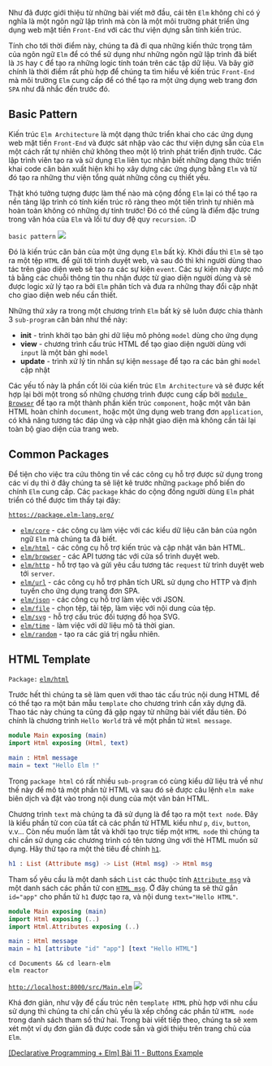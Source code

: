 Như đã được giới thiệu từ những bài viết mở đầu, cái tên `Elm` không chỉ có ý nghĩa là một ngôn ngữ lập trình mà còn là một môi trường phát triển ứng dụng web mặt tiền `Front-End` với các thư viện dựng sẵn tính kiến trúc.

Tính cho tới thời điểm này, chúng ta đã đi qua những kiến thức trọng tâm của ngôn ngữ `Elm` để có thể sử dụng như những ngôn ngữ lập trình đã biết là `JS` hay `C` để tạo ra những logic tính toán trên các tập dữ liệu. Và bây giờ chính là thời điểm rất phù hợp để chúng ta tìm hiểu về kiến trúc `Front-End` mà môi trường `Elm` cung cấp để có thể tạo ra một ứng dụng web trang đơn `SPA` như đã nhắc đến trước đó.

## Basic Pattern

Kiến trúc `Elm Architecture` là một dạng thức triển khai cho các ứng dụng web mặt tiền `Front-End` và được sát nhập vào các thư viện dựng sẵn của `Elm` một cách rất tự nhiên chứ không theo một lộ trình phát triển định trước. Các lập trình viên tạo ra và sử dụng `Elm` liên tục nhận biết những dạng thức triển khai code căn bản xuất hiện khi họ xây dựng các ứng dụng bằng `Elm` và từ đó tạo ra những thư viện tổng quát những công cụ thiết yếu.

Thật khó tưởng tượng được làm thế nào mà cộng đồng `Elm` lại có thể tạo ra nền tảng lập trình có tính kiến trúc rõ ràng theo một tiến trình tự nhiên mà hoàn toàn không có những dự tính trước! Đó có thể cũng là điểm đặc trưng trong văn hóa của `Elm` và lối tư duy đệ quy `recursion`. :D

`basic pattern`
![](https://images.viblo.asia/02d715b8-e2be-4b9e-a324-2e64c943e62c.png)

Đó là kiến trúc căn bản của một ứng dụng `Elm` bất kỳ. Khởi đầu thì `Elm` sẽ tạo ra một tệp `HTML` để gửi tới trình duyệt web, và sau đó thì khi người dùng thao tác trên giao diện web sẽ tạo ra các sự kiện `event`. Các sự kiện này được mô tả bằng các chuỗi thông tin thu nhận được từ giao diện người dùng và sẽ được logic xử lý tạo ra bởi `Elm` phân tích và đưa ra những thay đổi cập nhật cho giao diện web nếu cần thiết.

Những thứ xảy ra trong một chương trình `Elm` bất kỳ sẽ luôn được chia thành 3 `sub-program` căn bản như thế này:

- **init** - trình khởi tạo bản ghi dữ liệu mô phỏng `model` dùng cho ứng dụng
- **view** - chương trình cấu trúc HTML để tạo giao diện người dùng với `input` là một bản ghi `model`
- **update** - trình xử lý tin nhắn sự kiện `message` để tạo ra các bản ghi `model` cập nhật

Các yếu tố này là phần cốt lõi của kiến trúc `Elm Architecture` và sẽ được kết hợp lại bởi một trong số những chương trình được cung cấp bởi [`module Browser`](https://package.elm-lang.org/packages/elm/browser/latest/Browser#element) để tạo ra một thành phần kiến trúc `component`, hoặc một văn bản HTML hoàn chỉnh `document`, hoặc một ứng dụng web trang đơn `application`, có khả năng tương tác đáp ứng và cập nhật giao diện mà không cần tải lại toàn bộ giao diện của trang web.

## Common Packages

Để tiện cho việc tra cứu thông tin về các công cụ hỗ trợ được sử dụng trong các ví dụ thì ở đây chúng ta sẽ liệt kê trước những `package` phổ biến do chính `Elm` cung cấp. Các `package` khác do cộng đồng người dùng `Elm` phát triển có thể được tìm thấy tại đây:

[`https://package.elm-lang.org/`](https://package.elm-lang.org/)

- [`elm/core`](https://package.elm-lang.org/packages/elm/core/latest/) - các công cụ làm việc với các kiểu dữ liệu căn bản của ngôn ngữ `Elm` mà chúng ta đã biết.
- [`elm/html`](https://package.elm-lang.org/packages/elm/html/latest/) - các công cụ hỗ trợ kiến trúc và cập nhật văn bản HTML.
- [`elm/browser`](https://package.elm-lang.org/packages/elm/browser/latest/) - các API tương tác với cửa sổ trình duyệt web.
- [`elm/http`](https://package.elm-lang.org/packages/elm/html/latest/) - hỗ trợ tạo và gửi yêu cầu tương tác `request` từ trình duyệt web tới `server`.
- [`elm/url`](https://package.elm-lang.org/packages/elm/url/latest/) - các công cụ hỗ trợ phân tích URL sử dụng cho HTTP và định tuyến cho ứng dụng trang đơn SPA.
- [`elm/json`](https://package.elm-lang.org/packages/elm/json/latest/) - các công cụ hỗ trợ làm việc với JSON.
- [`elm/file`](https://package.elm-lang.org/packages/elm/file/latest/) - chọn tệp, tải tệp, làm việc với nội dung của tệp.
- [`elm/svg`](https://package.elm-lang.org/packages/elm/svg/latest/) - hỗ trợ cấu trúc đối tượng đồ họa SVG.
- [`elm/time`](https://package.elm-lang.org/packages/elm/time/latest/) - làm việc với dữ liệu mô tả thời gian.
- [`elm/random`](https://package.elm-lang.org/packages/elm/random/latest/) - tạo ra các giá trị ngẫu nhiên.

## HTML Template

`Package:` [`elm/html`](https://package.elm-lang.org/packages/elm/html/latest/Html)

Trước hết thì chúng ta sẽ làm quen với thao tác cấu trúc nội dung HTML để có thể tạo ra một bản mẫu `template` cho chương trình cần xây dựng đã. Thao tác này chúng ta cũng đã gặp ngay từ những bài viết đầu tiên. Đó chính là chương trình `Hello World` trả về một phần tử `Html message`.

```src/Main.elm
module Main exposing (main)
import Html exposing (Html, text)

main : Html message
main = text "Hello Elm !"
```

Trong `package html` có rất nhiều `sub-program` có cùng kiểu dữ liệu trả về như thế này để mô tả một phần tử HTML và sau đó sẽ được câu lệnh `elm make` biên dịch và đặt vào trong nội dung của một văn bản HTML.

Chương trình `text` mà chúng ta đã sử dụng là để tạo ra một `text node`. Đây là kiểu phần tử con của tất cả các phần tử HTML kiểu như `p`, `div`, `button`, v.v... Còn nếu muốn làm tắt và khởi tạo trực tiếp một `HTML node` thì chúng ta chỉ cần sử dụng các chương trình có tên tương ứng với thẻ HTML muốn sử dụng. Hãy thử tạo ra một thẻ tiêu đề chính [`h1`](https://package.elm-lang.org/packages/elm/html/latest/Html#h1).

```elm
h1 : List (Attribute msg) -> List (Html msg) -> Html msg
```

Tham số yêu cầu là một danh sách `List` các thuộc tính [`Attribute msg`](https://package.elm-lang.org/packages/elm/html/latest/Html-Attributes) và một danh sách các phần tử con [`HTML msg`](https://package.elm-lang.org/packages/elm/html/latest/Html). Ở đây chúng ta sẽ thử gắn `id="app"` cho phần tử `h1` được tạo ra, và nội dung `text="Hello HTML"`.

```src/Main.elm
module Main exposing (main)
import Html exposing (..)
import Html.Attributes exposing (..)

main : Html message
main = h1 [attribute "id" "app"] [text "Hello HTML"]
```

```CMD|Terminal.io
cd Documents && cd learn-elm
elm reactor
```

[`http://localhost:8000/src/Main.elm`](http://localhost:8000/src/Main.elm)
![](https://images.viblo.asia/9094519b-ea8d-4135-ad4b-4282cdfed7f3.png)

Khá đơn giản, như vậy để cấu trúc nên `template HTML` phù hợp với nhu cầu sử dụng thì chúng ta chỉ cần chủ yếu là xếp chồng các phần tử `HTML node` trong danh sách tham số thứ hai. Trong bài viết tiếp theo, chúng ta sẽ xem xét một ví dụ đơn giản đã được code sẵn và giới thiệu trên trang chủ của `Elm`.

[[Declarative Programming + Elm] Bài 11 - Buttons Example](https://viblo.asia/p/m2vJPwK84eK)